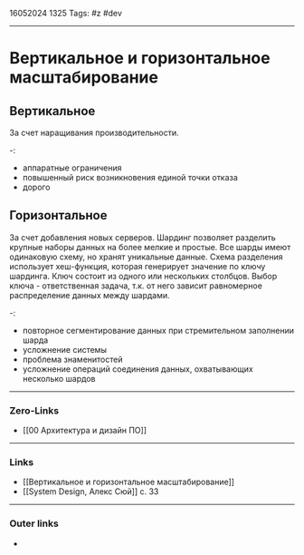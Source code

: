 16052024 1325
Tags: #z #dev

---
# Вертикальное и горизонтальное масштабирование

## Вертикальное

За счет наращивания  производительности.

-:
- аппаратные ограничения
- повышенный риск возникновения единой точки отказа
- дорого

## Горизонтальное

За счет добавления новых серверов.
Шардинг позволяет разделить крупные наборы данных на более мелкие и простые. Все шарды имеют одинаковую схему, но хранят уникальные данные. Схема разделения использует хеш-функция, которая генерирует значение по ключу шардинга. Ключ состоит из одного или нескольких столбцов.
Выбор ключа - ответственная задача, т.к. от него зависит равномерное распределение данных между шардами.

-:
- повторное сегментирование данных при стремительном заполнении шарда
- усложнение системы
- проблема знаменитостей
- усложнение операций соединения данных, охватывающих несколько шардов

---
### Zero-Links
- [[00 Архитектура и дизайн ПО]]

---
### Links
- [[Вертикальное и горизонтальное масштабирование]]
- [[System Design, Алекс Сюй]] с. 33

---
### Outer links
- 